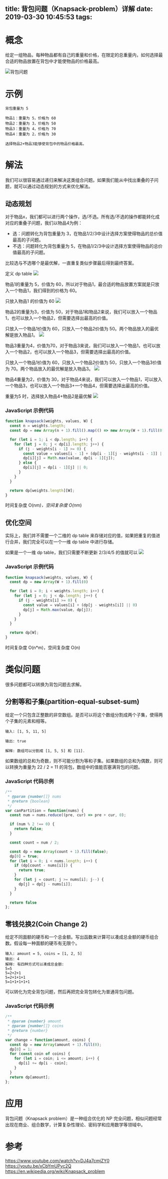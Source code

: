 title: 背包问题（Knapsack-problem）详解
date: 2019-03-30 10:45:53
tags:
---

# 概念

给定一组物品，每种物品都有自己的重量和价格，在限定的总重量内，如何选择最合适的物品放置在背包中才能使物品的价格最高。

![背包问题](../../../../static/v2-e751b965c606ec694575aad011ce2d2d_hd.jpg)

# 示例

```
背包重量为 5

物品1：重量为 5，价格为 60
物品2：重量为 3，价格为 50
物品3：重量为 4，价格为 70
物品4：重量为 2，价格为 30

选择物品2+物品3能够使背包中的物品价格最高。
```

# 解法

我们可以很容易通过递归来解决这类组合问题。如果我们能从中找出重叠的子问题，就可以通过动态规划的方式来优化解法。

## 动态规划

对于物品x，我们都可以进行两个操作，选/不选。所有选/不选的操作都能转化成对应的重叠子问题，我们以物品4为例：

- 选：问题转化为背包重量为 3，在物品1/2/3中设计选择方案使得物品的总价值最高的子问题。
- 不选：问题转化为背包重量为 5，在物品1/2/3中设计选择方案使得物品的总价值最高的子问题。

比较选与不选哪个是最优解，一直重复类似步骤最后得到最终答案。

定义 dp table
![](../../../../static/v2-9bed91f9104d9442ad6ed68112b677f6_hd.jpg)

物品1的重量为 5，价值为 60，所以对于物品1，最合适的物品放置方案就是只放入一个物品1，我们得到的价格为 60。

只放入物品1 的价值为 60
![](../../../../static/v2-c0ef22f0855e58e3efd7452780e0f127_hd.jpg)

物品2的重量为3，价值为 50，对于物品1和物品2来说，我们可以放入一个物品1，也可以放入一个物品2，但需要选择出最高的价值。

只放入一个物品1价值为 60，只放入一个物品2价值为 50。两个物品放入的最优解是放入物品1。
![](../../../../static/v2-ef5f8e8019b1a86ac855800aa0944265_hd.jpg)

物品3重量为4，价值为70，对于物品3来说，我们可以放入一个物品1，也可以放入一个物品2，也可以放入一个物品3，但需要选择出最高的价值。


只放入一个物品1价值为 60，只放入一个物品2价值为 50，只放入一个物品3价值为 70。两个物品放入的最优解是放入物品3。
![](../../../../static/v2-4282efde84cdfee4ddd4cf9b60c90872_hd.jpg)

物品4重量为2，价值为 30，对于物品4来说，我们可以放入一个物品1，可以放入一个物品3，也可以放入一个物品3+一个物品4，但需要选择出最高的价值。

重量为5 时，选择放入物品4+物品2是最优解
![](../../../../static/v2-2bef29e35223576cbf25395ab29ca347_hd.jpg)

### JavaScript 示例代码

```js
function knapsack(weights, values, W) {
  const n = weights.length;
  const dp = new Array(n + 1).fill().map(() => new Array(W + 1).fill(0));

  for (let i = 1; i < dp.length; i++) {
    for (let j = 0; j < dp[i].length; j++) {
      if (j - weights[i - 1] >= 0) {
        const value = values[i - 1] + (dp[i - 1][j - weights[i - 1]] || 0);
        dp[i][j] = Math.max(value, dp[i - 1][j]);
      } else {
        dp[i][j] = dp[i - 1][j] || 0;
      }
    }
  }

  return dp[weights.length][W];
}
```

时间复杂度 O(n*m)，空间复杂度 O(n*m)

## 优化空间

实际上，我们并不需要一个二维的 dp table 来存储对应的值，如果把重复的值进行合并，我们完全可以在一个一维 dp table 中进行存储。

如果是一个一维 dp table，我们只需要不断更新 2/3/4/5 的值就可以
![](../../../../static/v2-b5abd1e77539bd6255cb3f18ba59f8fb_hd.jpg)

### JavaScript 示例代码

```js
function knapsack(weights, values, W) {
  const dp = new Array(W + 1).fill(0)

  for (let i = 0; i < weights.length; i++) {
    for (let j = 0; j < dp.length; j++) {
      if (j - weights[i] >= 0) {
        const value = values[i] + (dp[j - weights[i]] || 0)
        dp[j] = Math.max(value, dp[j]);
      }
    }
  }

  return dp[W];
}
```

时间复杂度 O(n*m)，空间复杂度 O(n)

# 类似问题

很多问题都可以转换为背包问题去求解。

## 分割等和子集(partition-equal-subset-sum)

给定一个只包含正整数的非空数组。是否可以将这个数组分割成两个子集，使得两个子集的元素和相等。
```
输入: [1, 5, 11, 5]

输出: true

解释: 数组可以分割成 [1, 5, 5] 和 [11].
```

如果数组的总和为奇数，则不可能分割为等和子集。如果数组的总和为偶数，则可以转换为重量为 22 / 2 = 11 的背包，数组中的值能否塞满背包的问题。

### JavaScript 代码示例

```js
/**
 * @param {number[]} nums
 * @return {boolean}
 */
var canPartition = function(nums) {
  const num = nums.reduce((pre, cur) => pre + cur, 0);

  if (num % 2 !== 0) {
    return false;
  }

  const count = num / 2;

  const dp = new Array(count + 1).fill(false);
  dp[0] = true;
  for (let i = 0; i < nums.length; i++) {
    if (dp[count - nums[i]]) {
      return true;
    }
    for (let j = count; j >= nums[i]; j--) {
      dp[j] = dp[j - nums[i]];
    }
  }

  return false
};
```

## 零钱兑换2(Coin Change 2)

给定不同面额的硬币和一个总金额。写出函数来计算可以凑成总金额的硬币组合数。假设每一种面额的硬币有无限个。

```
输入: amount = 5, coins = [1, 2, 5]
输出: 4
解释: 有四种方式可以凑成总金额:
5=5
5=2+2+1
5=2+1+1+1
5=1+1+1+1+1
```

可以转化为完全背包问题，然后再把完全背包转化为普通背包问题。

### JavaScript 代码示例

```js
/**
 * @param {number} amount
 * @param {number[]} coins
 * @return {number}
 */
var change = function(amount, coins) {
  const dp = new Array(amount + 1).fill(0);
  dp[0] = 1;
  for (const coin of coins) {
    for (let i = coin; i <= amount; i++) {
      dp[i] += dp[i - coin];
    }
  }
  return dp[amount];
};
```

# 应用

背包问题（Knapsack problem）是一种组合优化的 NP 完全问题，相似问题经常出现在商业、组合数学，计算复杂性理论、密码学和应用数学等领域中。

# 参考

https://www.youtube.com/watch?v=DJ4a7cmjZY0 
https://youtu.be/xCbYmUPvc2Q 
https://en.wikipedia.org/wiki/Knapsack_problem
